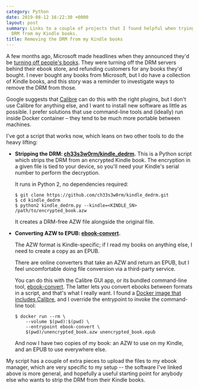 ```yaml
---
category: Python
date: 2019-08-12 16:22:30 +0000
layout: post
summary: Links to a couple of projects that I found helpful when trying to strip the
  DRM from my Kindle books.
title: Removing the DRM from my Kindle books
---
```


A few months ago, Microsoft made headlines when they announced they'd be [turning off people's books][microsoft].
They were turning off the DRM servers behind their ebook store, and refunding customers for any books they'd bought.
I never bought any books from Microsoft, but I do have a collection of Kindle books, and this story was a reminder to investigate ways to remove the DRM from those.

Google suggests that [Calibre][calibre] can do this with the right plugins, but I don't use Calibre for anything else, and I want to install new software as little as possible.
I prefer solutions that use command-line tools and (ideally) run inside Docker container – they tend to be much more portable between machines.

I've got a script that works now, which leans on two other tools to do the heavy lifting:

*   **Stripping the DRM: [ch33s3w0rm/kindle_dedrm](https://github.com/ch33s3w0rm/kindle_dedrm).**
    This is a Python script which strips the DRM from an encrypted Kindle book.
    The encryption in a given file is tied to your device, so you'll need your Kindle's serial number to perform the decryption.

    It runs in Python 2, no dependencies required:

    ```console
    $ git clone https://github.com/ch33s3w0rm/kindle_dedrm.git
    $ cd kindle_dedrm
    $ python2 kindle_dedrm.py --kindle=<KINDLE_SN> /path/to/encrypted_book.azw
    ```

    It creates a DRM-free AZW file alongside the original file.

*   **Converting AZW to EPUB: [ebook-convert].**

    The AZW format is Kindle-specific; if I read my books on anything else, I need to create a copy as an EPUB.

    There are online converters that take an AZW and return an EPUB, but I feel uncomfortable doing file conversion via a third-party service.

    You can do this with the Calibre GUI app, or its bundled command-line tool, [ebook-convert].
    The latter lets you convert ebooks between formats in a script, and that's what I really want.
    I found a [Docker image that includes Calibre][docker], and I override the entrypoint to invoke the command-line tool:

    ```console
    $ docker run --rm \
        --volume $(pwd):$(pwd) \
        --entrypoint ebook-convert \
        $(pwd)/unencrypted_book.azw unencrypted_book.epub
    ```

    And now I have two copies of my book: an AZW to use on my Kindle, and an EPUB to use everywhere else.

My script has a couple of extra pieces to upload the files to my ebook manager, which are very specific to my setup -- the software I've linked above is more general, and hopefully a useful starting point for anybody else who wants to strip the DRM from their Kindle books.

[microsoft]: https://www.theverge.com/2019/4/2/18292177/microsoft-ebooks-refund-stops-selling-digital-books-store
[calibre]: https://calibre-ebook.com/
[ebook-convert]: http://manpages.ubuntu.com/manpages/bionic/man1/ebook-convert.1.html
[docker]: https://hub.docker.com/r/regueiro/calibre-server